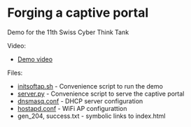 Forging a captive portal
========================

Demo for the 11th Swiss Cyber Think Tank

Video:
- [Demo video](./howto-steal-your-facebook-password-on-the-airport.mp4)

Files:
- [initsoftap.sh](./initsoftap.sh) - Convenience script to run the demo
- [server.py](./server.py) - Convenience script to serve the captive portal
- [dnsmasq.conf](./dnsmasq.conf) - DHCP server configuration
- [hostapd.conf](./hostapd.conf) - WiFi AP configurattion
- gen_204, success.txt - symbolic links to index.html

